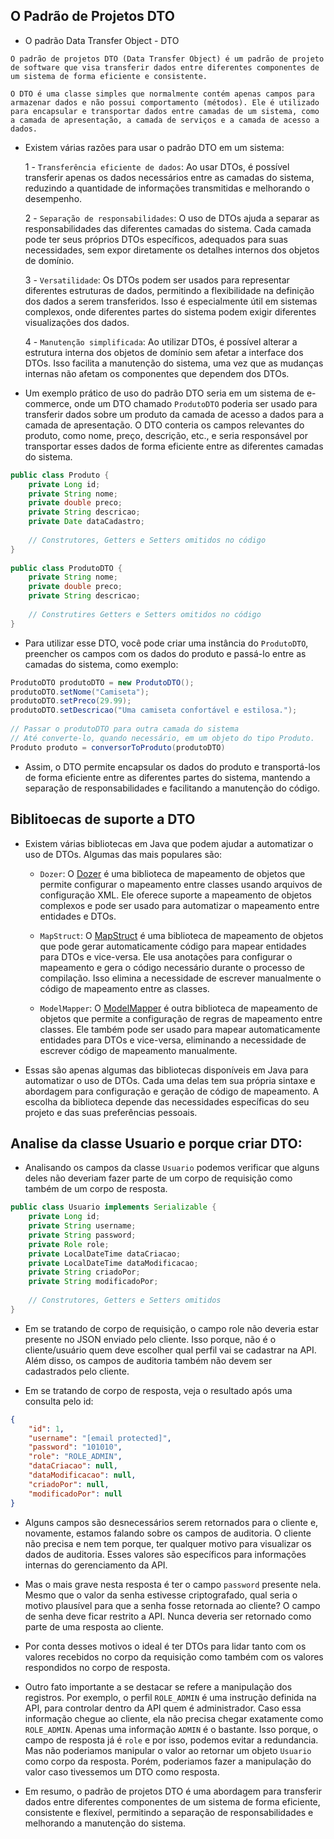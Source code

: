 ## O Padrão de Projetos DTO

- O padrão Data Transfer Object - DTO

```console
O padrão de projetos DTO (Data Transfer Object) é um padrão de projeto de software que visa transferir dados entre diferentes componentes de um sistema de forma eficiente e consistente.

O DTO é uma classe simples que normalmente contém apenas campos para armazenar dados e não possui comportamento (métodos). Ele é utilizado para encapsular e transportar dados entre camadas de um sistema, como a camada de apresentação, a camada de serviços e a camada de acesso a dados.
```

- Existem várias razões para usar o padrão DTO em um sistema:

    1 - `Transferência eficiente de dados`: Ao usar DTOs, é possível transferir apenas os dados necessários entre as camadas do sistema, reduzindo a quantidade de informações transmitidas e melhorando o desempenho.

    2 - `Separação de responsabilidades`: O uso de DTOs ajuda a separar as responsabilidades das diferentes camadas do sistema. Cada camada pode ter seus próprios DTOs específicos, adequados para suas necessidades, sem expor diretamente os detalhes internos dos objetos de domínio.

    3 - `Versatilidade`: Os DTOs podem ser usados para representar diferentes estruturas de dados, permitindo a flexibilidade na definição dos dados a serem transferidos. Isso é especialmente útil em sistemas complexos, onde diferentes partes do sistema podem exigir diferentes visualizações dos dados.

    4 - `Manutenção simplificada`: Ao utilizar DTOs, é possível alterar a estrutura interna dos objetos de domínio sem afetar a interface dos DTOs. Isso facilita a manutenção do sistema, uma vez que as mudanças internas não afetam os componentes que dependem dos DTOs.

- Um exemplo prático de uso do padrão DTO seria em um sistema de e-commerce, onde um DTO chamado `ProdutoDTO` poderia ser usado para transferir dados sobre um produto da camada de acesso a dados para a camada de apresentação. O DTO conteria os campos relevantes do produto, como nome, preço, descrição, etc., e seria responsável por transportar esses dados de forma eficiente entre as diferentes camadas do sistema.

```java
public class Produto {    
    private Long id;    
    private String nome;    
    private double preco;    
    private String descricao;    
    private Date dataCadastro;  
      
    // Construtores, Getters e Setters omitidos no código
}
 
public class ProdutoDTO {   
    private String nome;    
    private double preco;    
    private String descricao;   
     
    // Construtires Getters e Setters omitidos no código
}
```

- Para utilizar esse DTO, você pode criar uma instância do `ProdutoDTO`, preencher os campos com os dados do produto e passá-lo entre as camadas do sistema, como exemplo:

```java
ProdutoDTO produtoDTO = new ProdutoDTO();
produtoDTO.setNome("Camiseta");
produtoDTO.setPreco(29.99);
produtoDTO.setDescricao("Uma camiseta confortável e estilosa.");
 
// Passar o produtoDTO para outra camada do sistema
// Até converte-lo, quando necessário, em um objeto do tipo Produto.
Produto produto = conversorToProduto(produtoDTO)
```

- Assim, o DTO permite encapsular os dados do produto e transportá-los de forma eficiente entre as diferentes partes do sistema, mantendo a separação de responsabilidades e facilitando a manutenção do código.

## Biblitoecas de suporte a DTO

- Existem várias bibliotecas em Java que podem ajudar a automatizar o uso de DTOs. Algumas das mais populares são:

    - `Dozer`: O [Dozer](https://github.com/DozerMapper/dozer) é uma biblioteca de mapeamento de objetos que permite configurar o mapeamento entre classes usando arquivos de configuração XML. Ele oferece suporte a mapeamento de objetos complexos e pode ser usado para automatizar o mapeamento entre entidades e DTOs.

    - `MapStruct`: O [MapStruct](https://mapstruct.org/) é uma biblioteca de mapeamento de objetos que pode gerar automaticamente código para mapear entidades para DTOs e vice-versa. Ele usa anotações para configurar o mapeamento e gera o código necessário durante o processo de compilação. Isso elimina a necessidade de escrever manualmente o código de mapeamento entre as classes.

    - `ModelMapper`: O [ModelMapper](https://modelmapper.org/) é outra biblioteca de mapeamento de objetos que permite a configuração de regras de mapeamento entre classes. Ele também pode ser usado para mapear automaticamente entidades para DTOs e vice-versa, eliminando a necessidade de escrever código de mapeamento manualmente.

- Essas são apenas algumas das bibliotecas disponíveis em Java para automatizar o uso de DTOs. Cada uma delas tem sua própria sintaxe e abordagem para configuração e geração de código de mapeamento. A escolha da biblioteca depende das necessidades específicas do seu projeto e das suas preferências pessoais.

## Analise da classe Usuario e porque criar DTO:

- Analisando os campos da classe `Usuario` podemos verificar que alguns deles não deveriam fazer parte de um corpo de requisição como também de um corpo de resposta.

```java
public class Usuario implements Serializable {
    private Long id;    
    private String username;    
    private String password;    
    private Role role;    
    private LocalDateTime dataCriacao;    
    private LocalDateTime dataModificacao;    
    private String criadoPor;    
    private String modificadoPor;        
 
    // Construtores, Getters e Setters omitidos
}
```

- Em se tratando de corpo de requisição, o campo role não deveria estar presente no JSON enviado pelo cliente. Isso porque, não é o cliente/usuário quem deve escolher qual perfil vai se cadastrar na API. Além disso, os campos de auditoria também não devem ser cadastrados pelo cliente.

- Em se tratando de corpo de resposta, veja o resultado após uma consulta pelo id:

```json
{    
    "id": 1,    
    "username": "[email protected]",    
    "password": "101010",    
    "role": "ROLE_ADMIN",    
    "dataCriacao": null,    
    "dataModificacao": null,    
    "criadoPor": null,    
    "modificadoPor": null
}
```
- Alguns campos são desnecessários serem retornados para o cliente e, novamente, estamos falando sobre os campos de auditoria. O cliente não precisa e nem tem porque, ter qualquer motivo para visualizar os dados de auditoria. Esses valores são específicos para informações internas do gerenciamento da API.

- Mas o mais grave nesta resposta é ter o campo `password` presente nela. Mesmo que o valor da senha estivesse criptografado, qual seria o motivo plausível para que a senha fosse retornada ao cliente? O campo de senha deve ficar restrito a API. Nunca deveria ser retornado como parte de uma resposta ao cliente.

- Por conta desses motivos o ideal é ter DTOs para lidar tanto com os valores recebidos no corpo da requisição como também com os valores respondidos no corpo de resposta.

- Outro fato importante a se destacar se refere a manipulação dos registros. Por exemplo, o perfil `ROLE_ADMIN` é uma instrução definida na API, para controlar dentro da API quem é administrador. Caso essa informação chegue ao cliente, ela não precisa chegar exatamente como `ROLE_ADMIN`. Apenas uma informação `ADMIN` é o bastante. Isso porque, o campo de resposta já é `role` e por isso, podemos evitar a redundancia. Mas não poderiamos manipular o valor ao retornar um objeto `Usuario` como corpo da resposta. Porém, poderiamos fazer a manipulação do valor caso tivessemos um DTO como resposta.

- Em resumo, o padrão de projetos DTO é uma abordagem para transferir dados entre diferentes componentes de um sistema de forma eficiente, consistente e flexível, permitindo a separação de responsabilidades e melhorando a manutenção do sistema.